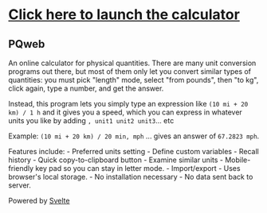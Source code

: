 # [Click here to launch the calculator](https://dfpercush.github.io/pqweb/dist)

## PQweb
An online calculator for physical quantities. There are many unit conversion programs out there, but most of them only let you convert
similar types of quantities: you must pick "length" mode, select "from pounds", then "to kg", click again, type a number, and get the answer.

Instead, this program lets you simply type an expression like
``` (10 mi + 20 km) / 1 h ```
and it gives you a speed, which you can express in whatever units you like by adding `, unit1 unit2 unit3`... etc

Example:
``` (10 mi + 20 km) / 20 min, mph ```
... gives an answer of `67.2823 mph`.

Features include:
	- Preferred units setting
	- Define custom variables
	- Recall history
	- Quick copy-to-clipboard button
	- Examine similar units
	- Mobile-friendly key pad so you can stay in letter mode.
	- Import/export
	- Uses browser's local storage.
	- No installation necessary
	- No data sent back to server.

Powered by [Svelte](https://svelte.dev/)
